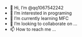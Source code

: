 - 👋 Hi, I’m @qq1067542242
- 👀 I’m interested in programing
- 🌱 I’m currently learning MFC
- 💞️ I’m looking to collaborate on ...
- 📫 How to reach me ...

<!---
qq1067542242/qq1067542242 is a ✨ special ✨ repository because its `README.md` (this file) appears on your GitHub profile.
You can click the Preview link to take a look at your changes.
--->
